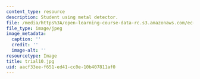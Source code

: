 ```yaml
---
content_type: resource
description: Student using metal detector.
file: /media/https%3A/open-learning-course-data-rc.s3.amazonaws.com/ec-s06-design-for-demining-spring-2007/aacf33eef651ed41cc0e10b407811af0_trial10.jpg
file_type: image/jpeg
image_metadata:
  caption: ''
  credit: ''
  image-alt: ''
resourcetype: Image
title: trial10.jpg
uid: aacf33ee-f651-ed41-cc0e-10b407811af0
---
```


